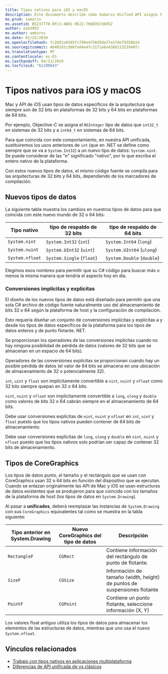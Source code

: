 ```yaml
---
title: Tipos nativos para iOS y macOS
description: Este documento describe cómo Xamarin Unified API asigna tipos de .NET a tipos nativos 32 bits y 64 bits, según sea necesario según la arquitectura de destino de compilación.
ms.prod: xamarin
ms.assetid: B5237770-0FC3-4B01-9E22-766B35C9A952
author: asb3993
ms.author: amburns
ms.date: 01/25/2016
ms.openlocfilehash: fc2b91a9265fcf09e4f58d5de27a1fdef9350b2d
ms.sourcegitcommit: 4b402d1c508fa84e4fc3171a6e43b811323948fc
ms.translationtype: MT
ms.contentlocale: es-ES
ms.lasthandoff: 04/23/2019
ms.locfileid: "61199643"
---
```

# <a name="native-types-for-ios-and-macos"></a>Tipos nativos para iOS y macOS

Mac y API de iOS usan tipos de datos específicos de la arquitectura que siempre son de 32 bits en plataformas de 32 bits y 64 bits en plataformas de 64 bits.

Por ejemplo, Objective-C se asigna el `NSInteger` tipo de datos que `int32_t` en sistemas de 32 bits y a `int64_t` en sistemas de 64 bits.

Para que coincida con este comportamiento, en nuestra API unificada, sustituiremos los usos anteriores de `int` (que en .NET se define como siempre que se va a `System.Int32`) a un nuevo tipo de datos: `System.nint`. Se puede considerar de las "n" significado "nativo", por lo que escriba el entero nativo de la plataforma.

Con estos nuevos tipos de datos, el mismo código fuente se compila para las arquitecturas de 32 bits y 64 bits, dependiendo de los marcadores de compilación.

## <a name="new-data-types"></a>Nuevos tipos de datos

La siguiente tabla muestra los cambios en nuestros tipos de datos para que coincida con este nuevo mundo de 32 o 64 bits:

|Tipo nativo|tipo de respaldo de 32 bits|tipo de respaldo de 64 bits|
|--- |--- |--- |
|`System.nint`|`System.Int32` (`int`)|`System.Int64` (`long`)|
|`System.nuint`|`System.UInt32` (`uint`)|`System.UInt64` (`ulong`)|
|`System.nfloat`|`System.Single` (`float`)|`System.Double` (`double`)|

Elegimos esos nombres para permitir que su C# código para buscar más o menos la misma manera que tendría el aspecto hoy en día.

### <a name="implicit-and-explicit-conversions"></a>Conversiones implícitas y explícitas

El diseño de los nuevos tipos de datos está diseñado para permitir que una sola C# archivo de código fuente naturalmente uso del almacenamiento de bits 32 o 64 según la plataforma de host y la configuración de compilación.

Esto requería diseñar un conjunto de conversiones implícitas y explícitas a y desde los tipos de datos específicos de la plataforma para los tipos de datos enteros y de punto flotante. NET.

Se proporcionan los operadores de las conversiones implícitas cuando no hay ninguna posibilidad de pérdida de datos (valores de 32 bits que se almacenan en un espacio de 64 bits).

Operadores de las conversiones explícitas se proporcionan cuando hay un posible pérdida de datos (el valor de 64 bits se almacena en una ubicación de almacenamiento de 32 o potencialmente 32).

 `int`, `uint` y `float` son implícitamente convertible a `nint`, `nuint` y `nfloat` como 32 bits siempre quepan en 32 o 64 bits.

 `nint`, `nuint` y `nfloat` son implícitamente convertible a `long`, `ulong` y `double` como valores de bits 32 o 64 cabrán siempre en el almacenamiento de 64 bits.

Debe usar conversiones explícitas de `nint`, `nuint` y `nfloat` en `int`, `uint` y `float` puesto que los tipos nativos pueden contener de 64 bits de almacenamiento.

Debe usar conversiones explícitas de `long`, `ulong` y `double` en `nint`, `nuint` y `nfloat` puesto que los tipos nativos solo podrían ser capaz de contener 32 bits de almacenamiento.

## <a name="coregraphics-types"></a>Tipos de CoreGraphics

Los tipos de datos punto, el tamaño y el rectángulo que se usan con CoreGraphics usan 32 o 64 bits en función del dispositivo que se ejecutan.  Cuando se enlazan originalmente las API de Mac y iOS se usan estructuras de datos existentes que se produjeron para que coincida con los tamaños de la plataforma de host (los tipos de datos en `System.Drawing`).

Al pasar a **unificados**, deberá reemplazar las instancias de `System.Drawing` con sus `CoreGraphics` equivalentes tal como se muestra en la tabla siguiente:

|Tipo anterior en System.Drawing|Nuevo CoreGraphics del tipo de datos|Descripción|
|--- |--- |--- |
|`RectangleF`|`CGRect`|Contiene información del rectángulo de punto de flotante.|
|`SizeF`|`CGSize`|Información de tamaño (width, height) de puntos de suspensiones flotante|
|`PointF`|`CGPoint`|Contiene un punto flotante, seleccione información (X, Y)|

Los valores float antiguo utiliza los tipos de datos para almacenar los elementos de las estructuras de datos, mientras que uno usa el nuevo `System.nfloat`.

## <a name="related-links"></a>Vínculos relacionados

- [Trabajo con tipos nativos en aplicaciones multiplataforma](~/cross-platform/macios/native-types-cross-platform.md)
- [Diferencias de API unificada de vs clásicos](https://developer.xamarin.com/releases/ios/api_changes/classic-vs-unified-8.6.0/)
